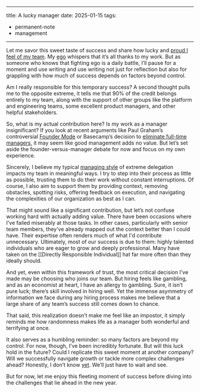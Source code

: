 
---
title: A lucky manager
date: 2025-01-15
tags:
  - permanent-note
  - management
---
Let me savor this sweet taste of success and share how lucky and [proud I feel of my team](notes/Pride%20of%20my%20team.md). My [ego](literature-notes/Books/Ego%20Is%20the%20Enemy.md) whispers that it’s all thanks to my work. But as someone who knows that fighting ego is a daily battle, I’ll pause for a moment and use writing and use writing not just for reflection but also for grappling with how much of success depends on factors beyond control.

Am I really responsible for this temporary success? A second thought pulls me to the opposite extreme, it tells me that 90% of the credit belongs entirely to my team, along with the support of other groups like the platform and engineering teams, some excellent product managers, and other helpful stakeholders.

So, what is my actual contribution here? Is my work as a manager insignificant? If you look at recent arguments like Paul Graham’s controversial [Founder Mode](literature-notes/Articles/Founder%20Mode.md) or Basecamp’s decision to [eliminate full-time managers](https://world.hey.com/dhh/we-once-more-have-no-full-time-managers-at-37signals-f8611085), it may seem like good management adds no value. But let’s set aside the founder-versus-manager debate for now and focus on my own experience.

Sincerely, I believe my typical [managing style](notes/Different%20managerial%20styles.md) of extreme delegation impacts my team in meaningful ways. I try to step into their process as little as possible, trusting them to do their work without constant interruptions. Of course, I also aim to support them by providing context, removing obstacles, spotting risks, offering feedback on execution, and navigating the complexities of our organization as best as I can.

That might sound like a significant contribution, but let’s not confuse working hard with actually adding value. There have been occasions where I’ve failed miserably at those tasks. In other cases, particularly with senior team members, they’ve already mapped out the context better than I could have. Their expertise often renders much of what I'd contribute unnecessary. Ultimately, most of our success is due to them: highly talented individuals who are eager to grow and deeply professional. Many have taken on the [[Directly Responsible Individual]] hat far more often than they ideally should.

And yet, even within this framework of trust, the most critical decision I've made may be choosing who joins our team. But hiring feels like gambling, and as an economist at heart, I have an allergy to gambling. Sure, it isn’t pure luck; there’s skill involved in hiring well. Yet the immense asymmetry of information we face during any hiring process makes me believe that a large share of any team’s success still comes down to chance.

That said, this realization doesn’t make me feel like an impostor, it simply reminds me how randomness makes life as a manager both wonderful and terrifying at once.

It also serves as a humbling reminder: so many factors are beyond my control. For now, though, I’ve been incredibly fortunate. But will this luck hold in the future? Could I replicate this sweet moment at another company? Will we successfully navigate growth or tackle more complex challenges ahead? Honestly, I don’t know [yet](notes/The%20Power%20of%20Yet.md). We’ll just have to wait and see.

But for now, let me enjoy this fleeting moment of success before diving into the challenges that lie ahead in the new year.
